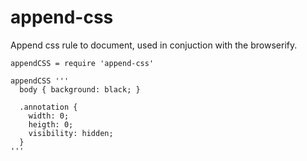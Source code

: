 # append-css

Append css rule to document, used in conjuction with the browserify.

    appendCSS = require 'append-css'

    appendCSS '''
      body { background: black; }

      .annotation {
        width: 0;
        heigth: 0;
        visibility: hidden;
      }
    '''
